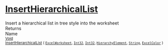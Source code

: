 # [InsertHierarchicalList](./ExcelHelper-100663995.md)

Insert a hierarchical list in tree style into the worksheet
<br>
Returns<img width=542/>Name
<br>
<sub>[Void](https://docs.microsoft.com/en-us/dotnet/api/System.Void)</sub><img width=500/><sub>[InsertHierarchicalList](./ExcelHelper-100663995.md) ( [`ExcelWorksheet`](./ExcelHelper-100663995.md), [`Int32`](https://docs.microsoft.com/en-us/dotnet/api/System.Int32), [`Int32`](https://docs.microsoft.com/en-us/dotnet/api/System.Int32), [`HierarchyElement`](./../HierarchyElement.md), [`String`](https://docs.microsoft.com/en-us/dotnet/api/System.String), [`ExcelColor`](./../Excel/ExcelColor.md) )</sub><br>



